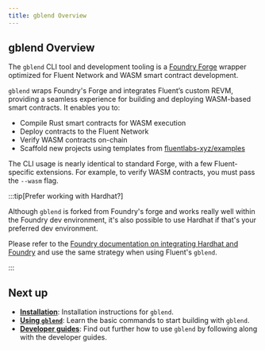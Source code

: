 ```yaml
---
title: gblend Overview
---
```


gblend Overview
---

The `gblend` CLI tool and development tooling is a [Foundry Forge](https://github.com/fluentlabs-xyz/gblend) wrapper optimized for Fluent Network and WASM smart contract development.

`gblend` wraps Foundry's Forge and integrates Fluent’s custom REVM, providing a seamless experience for building and deploying WASM-based smart contracts. It enables you to:

- Compile Rust smart contracts for WASM execution
- Deploy contracts to the Fluent Network
- Verify WASM contracts on-chain
- Scaffold new projects using templates from [fluentlabs-xyz/examples](https://github.com/fluentlabs-xyz/examples)

The CLI usage is nearly identical to standard Forge, with a few Fluent-specific extensions. For example, to verify WASM contracts, you must pass the `--wasm` flag.

:::tip[Prefer working with Hardhat?]

Although `gblend` is forked from Foundry's forge and works really well within the Foundry dev environment, it's also possible to use Hardhat if that's your preferred dev environment.

Please refer to the [Foundry documentation on integrating Hardhat and Foundry](https://getfoundry.sh/config/hardhat#adding-foundry-to-a-hardhat-project) and use the same strategy when using Fluent's `gblend`.

:::

## Next up

* **[Installation](installation.md)**: Installation instructions for `gblend`.
* **[Using `gblend`](usage.md)**: Learn the basic commands to start building with `gblend`.
* **[Developer guides](../developer-guides/building-a-blended-app/README.md)**: Find out further how to use `gblend` by following along with the developer guides.
